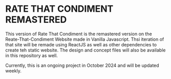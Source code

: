 # RATE THAT CONDIMENT REMASTERED
This version of Rate That Condiment is the remastered version on the  Reate-That-Condiment Website made in Vanilla Javascript. Thsi iteration of that site will be remade using ReactJS as well as other dependencies to create teh static website. The design and concept files will also be available in this repository as well. 

Currently, this is an ongoing project in October 2024 and will be updated weekly. 

